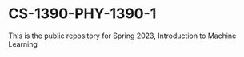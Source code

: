# CS-1390-PHY-1390-1
This is the public repository for Spring 2023, Introduction to Machine Learning
